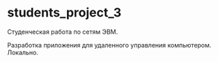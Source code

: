# students_project_3
Студенческая работа по сетям ЭВМ.

Разработка приложения для удаленного управления компьютером. Локально.
